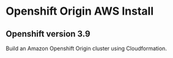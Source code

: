 # Openshift Origin AWS Install

## Openshift version 3.9

Build an Amazon Openshift Origin cluster using Cloudformation.

